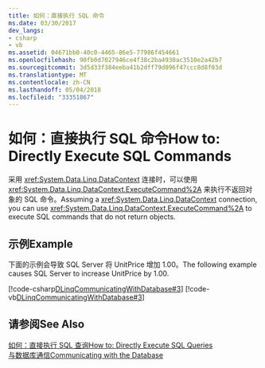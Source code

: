 ```yaml
---
title: 如何：直接执行 SQL 命令
ms.date: 03/30/2017
dev_langs:
- csharp
- vb
ms.assetid: 04671bb0-40c0-4465-86e5-77986f454661
ms.openlocfilehash: 90fb0d7027946ce4f38c2ba4930ac3510e2a42b7
ms.sourcegitcommit: 3d5d33f384eeba41b2dff79d096f47ccc8d8f03d
ms.translationtype: MT
ms.contentlocale: zh-CN
ms.lasthandoff: 05/04/2018
ms.locfileid: "33351867"
---
```

# <a name="how-to-directly-execute-sql-commands"></a><span data-ttu-id="8fcdc-102">如何：直接执行 SQL 命令</span><span class="sxs-lookup"><span data-stu-id="8fcdc-102">How to: Directly Execute SQL Commands</span></span>
<span data-ttu-id="8fcdc-103">采用 <xref:System.Data.Linq.DataContext> 连接时，可以使用 <xref:System.Data.Linq.DataContext.ExecuteCommand%2A> 来执行不返回对象的 SQL 命令。</span><span class="sxs-lookup"><span data-stu-id="8fcdc-103">Assuming a <xref:System.Data.Linq.DataContext> connection, you can use <xref:System.Data.Linq.DataContext.ExecuteCommand%2A> to execute SQL commands that do not return objects.</span></span>  
  
## <a name="example"></a><span data-ttu-id="8fcdc-104">示例</span><span class="sxs-lookup"><span data-stu-id="8fcdc-104">Example</span></span>  
 <span data-ttu-id="8fcdc-105">下面的示例会导致 SQL Server 将 UnitPrice 增加 1.00。</span><span class="sxs-lookup"><span data-stu-id="8fcdc-105">The following example causes SQL Server to increase UnitPrice by 1.00.</span></span>  
  
 [!code-csharp[DLinqCommunicatingWithDatabase#3](../../../../../../samples/snippets/csharp/VS_Snippets_Data/DLinqCommunicatingWithDatabase/cs/Program.cs#3)]
 [!code-vb[DLinqCommunicatingWithDatabase#3](../../../../../../samples/snippets/visualbasic/VS_Snippets_Data/DLinqCommunicatingWithDatabase/vb/Module1.vb#3)]  
  
## <a name="see-also"></a><span data-ttu-id="8fcdc-106">请参阅</span><span class="sxs-lookup"><span data-stu-id="8fcdc-106">See Also</span></span>  
 [<span data-ttu-id="8fcdc-107">如何：直接执行 SQL 查询</span><span class="sxs-lookup"><span data-stu-id="8fcdc-107">How to: Directly Execute SQL Queries</span></span>](../../../../../../docs/framework/data/adonet/sql/linq/how-to-directly-execute-sql-queries.md)  
 [<span data-ttu-id="8fcdc-108">与数据库通信</span><span class="sxs-lookup"><span data-stu-id="8fcdc-108">Communicating with the Database</span></span>](../../../../../../docs/framework/data/adonet/sql/linq/communicating-with-the-database.md)
